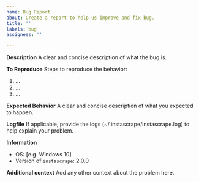 ```yaml
---
name: Bug Report
about: Create a report to help us improve and fix bug.
title: ''
labels: bug
assignees: ''

---
```


**Description**
A clear and concise description of what the bug is.

**To Reproduce**
Steps to reproduce the behavior:
1. ...
2. ...
3. ...

**Expected Behavior**
A clear and concise description of what you expected to happen.

**Logfile**
If applicable, provide the logs (~/.instascrape/instascrape.log) to help explain your problem.

**Information**
* OS: [e.g. Windows 10]
* Version of `instascrape`: 2.0.0

**Additional context**
Add any other context about the problem here.
